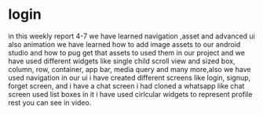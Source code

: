 # login
in this weekly report 4-7 we have learned navigation ,asset and advanced ui also animation we have
learned how to add image assets to our android studio and how to pug get that assets to used them
in our project and we have used different widgets like single child scroll view and sized box,
column, row, container, app bar, media query and many more,also we have used navigation in our
ui i have created different screens like login, signup, forget screen, and i have a chat screen
i had cloned a whatsapp like chat screen used list boxes in it i have used cirlcular widgets to
represent profile rest you can see in video.
